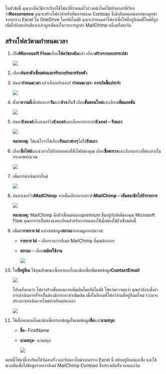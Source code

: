 ในหัวข้อนี้ คุณจะเห็นวิธีการเรียกใช้โฟลว์ที่กำหนดไว้ล่วงหน้าโดยใช้ทริกเกอร์ที่เรียกว่า**Recurrence**  คุณจะสร้างโฟลว์สำหรับทีมการตลาด Contoso ซึ่งดึงอีเมลแอดเดรสของลูกค้าจากตาราง Excel ใน OneDrive โดยอัตโนมัติ คุณจะกำหนดค่าโฟลว์เพื่อให้ที่อยู่อีเมลที่ใหม่ที่ถูกเพิ่มไปยังสเปรดชีตจะแล้วถูกเพิ่มลงในรายการลูกค้า MailChimp หนึ่งครั้งต่อวัน 

## <a name="create-a-scheduled-flow"></a>สร้างโฟลว์ตามกำหนดเวลา
1. เปิด**Microsoft Flow**เลือก**โฟลว์ของฉัน**แล้ว เลือก**สร้างจากเอกสารเปล่า** 
   
    ![](./media/learning-recurrence/flow-create-blank.png)
2. เลือก**ค้นหาตัวเชื่อมต่อและทริกเกอร์หลายร้อยตัว**
3. ค้นหา**กำหนดเวลา** แล้วเลือกทริกเกอร์ **กำหนดเวลา- การเกิดขึ้นประจำ**
   
    ![](./media/learning-recurrence/flow-recurrence-trigger.png)
4. ตั้งค่า**ความถี่**เมื่อต้องการ**วัน**และ**ช่วง**เป็น**1** เลือก**ขั้นตอนใหม่**และเลือก**เพิ่มแอคชัน** 
   
    ![](./media/learning-recurrence/frequency-interval.png)
5. ค้นหา**Excel**เลือกเซอร์วิซ**Excel**และเลือกการกระทำ**Excel – รับแถว** 
   
    ![](./media/learning-recurrence/excel-get-rows.png)
   
    **หมายเหตุ**: ให้แน่ใจว่าได้เลือก**รับแถวต่างๆ**ไม่ใช่**รับแถว** 
6. เลือก**ชื่อไฟล์**และนำทางไปยังตำแหน่งที่ตั้งไฟล์ของคุณ เลือก**ชื่อตาราง**และเลือกตารางที่ต้องการในกระดาษคำนวณ 
   
    ![](./media/learning-recurrence/excel-get-file.png)
7. เพิ่มการดำเนินการใหม่ 
   
    ![](./media/learning-recurrence/new-step.png)
8. ค้นหาเซอร์วิซ**MailChimp** จากนั้นเลือกการกระทำ**MailChimp - เพิ่มสมาชิกไปยังรายการ**
   
    ![](./media/learning-recurrence/select-mailchimp.png)
   
    **หมายเหตุ:** MailChimp คือตัวเชื่อมต่อแบบ*premium* ขึ้นอยู่กับสิทธิ์ของคุณ Microsoft Flow คุณอาจจำเป็นต้องลงทะเบียนสำหรับการทดลองใช้เมื่อต้องใช้ตัวเชื่อมต่อนี้
9. เพิ่มคำ**รายการ Id** และเขตข้อมูล**สถานะ**จากเมนูดรอปดาวน์:
   
   * **รายการ Id** – เลือกรายการอีเมล MailChimp ที่คุณต้องการ
   * **สถานะ** – เลือก**สมัครใช้งาน** 
     
     ![](./media/learning-recurrence/mailchimp-id-status.png)
10. ใน**ที่อยู่อีเม** ใช้คุณลักษณะเนื้อหาแบบไดนามิกเพื่อเพิ่มเขตข้อมูล**ContactEmail** 
    
     ![](./media/learning-recurrence/mailchimp-address.png)
    
     โปรดสังเกตว่า โฟลว์สร้างขั้นตอนการเพิ่มเติมโดยอัตโนมัติ โฟลว์ตรวจพบว่า คุณกำลังจะตั้งค่าการดำเนินการที่จำเป็นต้องมีการกระทำเพิ่มเติม เมื่อใดก็ตามที่โฟลว์อ่านที่อยู่อีเมลใหม่ ระบบจะสร้างการดำเนินการใหม่สำหรับแต่ละแถว 
    
     ![](./media/learning-recurrence/mailchimp-for-each.png)
11. ใช้เนื้อหาแบบไดนามิกเพื่อกรอกข้อมูลในเขตข้อมูล**ชื่อ**และ**นามสกุล**:
    
    * **ชื่อ**– FirstName
    * **นามสกุล**– นามสกุล
      
      ![](./media/learning-recurrence/mailchimp-names.png)

ตอนนี้โฟลว์นี้จะเรียกใช้วันละครั้ง และรับแถวใหม่จากตาราง Excel นี้ หยิบอยู่อีเมลและชื่อ และใช้พวกมันเพื่อใส่ข้อมูลรายการอีเมล์ MailChimp Contoso ซึ่งประหยัดทั้งเวลาและเงิน 

